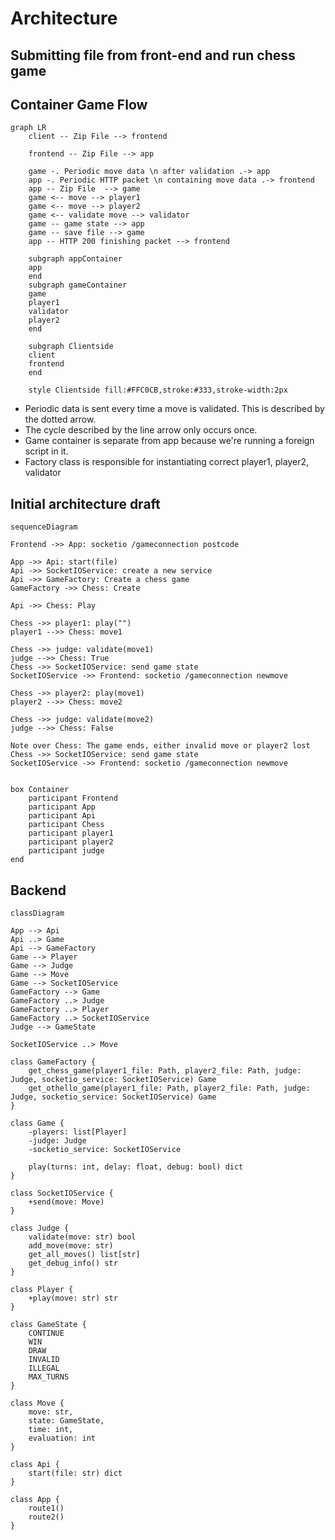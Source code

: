 # Architecture

## Submitting file from front-end and run chess game

## Container Game Flow

```mermaid
graph LR
    client -- Zip File --> frontend

    frontend -- Zip File --> app

    game -. Periodic move data \n after validation .-> app
    app -. Periodic HTTP packet \n containing move data .-> frontend
    app -- Zip File  --> game
    game <-- move --> player1
    game <-- move --> player2
    game <-- validate move --> validator
    game -- game state --> app
    game -- save file --> game
    app -- HTTP 200 finishing packet --> frontend

    subgraph appContainer
    app
    end
    subgraph gameContainer
    game
    player1
    validator
    player2
    end

    subgraph Clientside
    client
    frontend
    end

    style Clientside fill:#FFC0CB,stroke:#333,stroke-width:2px
```

- Periodic data is sent every time a move is validated. This is described by the dotted arrow.
- The cycle described by the line arrow only occurs once.
- Game container is separate from app because we're running a foreign script in it.
- Factory class is responsible for instantiating correct player1, player2, validator

## Initial architecture draft

```mermaid
sequenceDiagram

Frontend ->> App: socketio /gameconnection postcode

App ->> Api: start(file)
Api ->> SocketIOService: create a new service
Api ->> GameFactory: Create a chess game
GameFactory ->> Chess: Create

Api ->> Chess: Play

Chess ->> player1: play("")
player1 -->> Chess: move1

Chess ->> judge: validate(move1)
judge -->> Chess: True
Chess ->> SocketIOService: send game state
SocketIOService ->> Frontend: socketio /gameconnection newmove

Chess ->> player2: play(move1)
player2 -->> Chess: move2

Chess ->> judge: validate(move2)
judge -->> Chess: False

Note over Chess: The game ends, either invalid move or player2 lost
Chess ->> SocketIOService: send game state
SocketIOService ->> Frontend: socketio /gameconnection newmove


box Container
    participant Frontend
    participant App
    participant Api
    participant Chess
    participant player1
    participant player2
    participant judge
end
```

## Backend

```mermaid
classDiagram

App --> Api
Api ..> Game
Api --> GameFactory
Game --> Player
Game --> Judge
Game --> Move
Game --> SocketIOService
GameFactory --> Game
GameFactory ..> Judge
GameFactory ..> Player
GameFactory ..> SocketIOService
Judge --> GameState

SocketIOService ..> Move

class GameFactory {
    get_chess_game(player1_file: Path, player2_file: Path, judge: Judge, socketio_service: SocketIOService) Game
    get_othello_game(player1_file: Path, player2_file: Path, judge: Judge, socketio_service: SocketIOService) Game
}

class Game {
    -players: list[Player]
    -judge: Judge
    -socketio_service: SocketIOService

    play(turns: int, delay: float, debug: bool) dict
}

class SocketIOService {
    +send(move: Move)
}

class Judge {
    validate(move: str) bool
    add_move(move: str)
    get_all_moves() list[str]
    get_debug_info() str
}

class Player {
    +play(move: str) str
}

class GameState {
    CONTINUE
    WIN
    DRAW
    INVALID
    ILLEGAL
    MAX_TURNS
}

class Move {
    move: str,
    state: GameState,
    time: int,
    evaluation: int
}

class Api {
    start(file: str) dict
}

class App {
    route1()
    route2()
}
```
